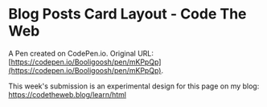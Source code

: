 # Blog Posts Card Layout - Code The Web

A Pen created on CodePen.io. Original URL: [https://codepen.io/Booligoosh/pen/mKPpQp](https://codepen.io/Booligoosh/pen/mKPpQp).

This week's submission is an experimental design for this page on my blog: https://codetheweb.blog/learn/html
